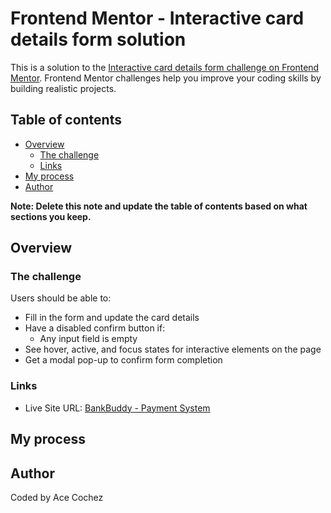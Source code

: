 # Frontend Mentor - Interactive card details form solution

This is a solution to the [Interactive card details form challenge on Frontend Mentor](https://www.frontendmentor.io/challenges/interactive-card-details-form-XpS8cKZDWw). Frontend Mentor challenges help you improve your coding skills by building realistic projects. 

## Table of contents

- [Overview](#overview)
  - [The challenge](#the-challenge)
  - [Links](#links)
- [My process](#my-process)
- [Author](#author)

**Note: Delete this note and update the table of contents based on what sections you keep.**

## Overview

### The challenge

Users should be able to:

- Fill in the form and update the card details
- Have a disabled confirm button if:
  - Any input field is empty
- See hover, active, and focus states for interactive elements on the page
- Get a modal pop-up to confirm form completion

### Links

- Live Site URL: [BankBuddy - Payment System](https://acecochez.github.io/bankbuddy/)

## My process

## Author

Coded by Ace Cochez

